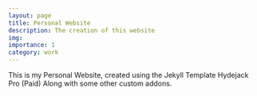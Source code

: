 ```yaml
---
layout: page
title: Personal Website
description: The creation of this website
img: 
importance: 1
category: work
---
```

This is my Personal Website, created using the Jekyll Template Hydejack Pro (Paid) Along with some other custom addons.
